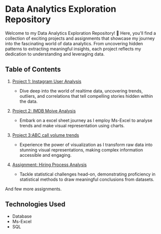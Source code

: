 # Data Analytics Exploration Repository

Welcome to my Data Analytics Exploration Repository! 🚀 Here, you'll find a collection of exciting projects and assignments that showcase my journey into the fascinating world of data analytics. From uncovering hidden patterns to extracting meaningful insights, each project reflects my dedication to understanding and leveraging data.

## Table of Contents

1. [Project 1: Instagram User Analysis](./project1)
   - Dive deep into the world of realtime data, uncovering trends, outliers, and correlations that tell compelling stories hidden within the data.

2. [Project 2: IMDB Moive Analysis](./project2)
   - Embark on a excel sheet journey as I employ Ms-Excel to analyse trends and make visual representation using charts.

3. [Project 3:ABC call volume trends](./project3)
   - Experience the power of visualization as I transform raw data into stunning visual representations, making complex information accessible and engaging.

4. [Assignment: Hiring Process Analysis](./assignment1)
   - Tackle statistical challenges head-on, demonstrating proficiency in statistical methods to draw meaningful conclusions from datasets.

And few more assignments.
## Technologies Used
- Database 
- Ms-Excel
- SQL

